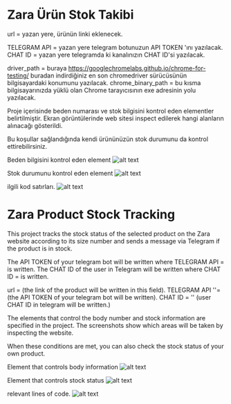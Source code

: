 # Zara Ürün Stok Takibi

url = yazan yere, ürünün linki eklenecek.

TELEGRAM API = yazan yere telegram botunuzun API TOKEN 'ını yazılacak.
CHAT ID = yazan yere telegramda ki kanalınızın CHAT ID'si yazılacak.

driver_path = buraya https://googlechromelabs.github.io/chrome-for-testing/ buradan indirdiğiniz en son chromedriver sürücüsünün bilgisayardaki konumunu yazılacak.
chrome_binary_path = bu kısma bilgisayarınızda yüklü olan Chrome tarayıcısının exe adresinin yolu yazılacak.

Proje içerisinde beden numarası ve stok bilgisini kontrol eden elementler belirtilmiştir. 
Ekran görüntülerinde web sitesi inspect edilerek hangi alanların alınacağı gösterildi.

Bu koşullar sağlandığında kendi ürününüzün stok durumunu da kontrol ettirebilirsiniz.

Beden bilgisini kontrol eden element
![alt text](https://img001.prntscr.com/file/img001/uGXfan5USe6tLtOQR6fUqw.png)

Stok durumunu kontrol eden element
![alt text](https://img001.prntscr.com/file/img001/v4jh-28fRV22Nvy5Olyl6A.png)

ilgili kod satırları.
![alt text](https://img001.prntscr.com/file/img001/28bn9LaYRveER-Zy88rSrQ.png)






# Zara Product Stock Tracking 
This project tracks the stock status of the selected product on the Zara website according to its size number and sends a message via Telegram if the product is in stock.

The API TOKEN of your telegram bot will be written where TELEGRAM API = is written. The CHAT ID of the user in Telegram will be written where CHAT ID = is written.

url = (the link of the product will be written in this field).
TELEGRAM API ''= (the API TOKEN of your telegram bot will be written).
CHAT ID = '' (user CHAT ID in telegram will be written.)

The elements that control the body number and stock information are specified in the project.
The screenshots show which areas will be taken by inspecting the website.

When these conditions are met, you can also check the stock status of your own product.

Element that controls body information
![alt text](https://img001.prntscr.com/file/img001/uGXfan5USe6tLtOQR6fUqw.png)

Element that controls stock status
![alt text](https://img001.prntscr.com/file/img001/v4jh-28fRV22Nvy5Olyl6A.png)

relevant lines of code.
![alt text](https://img001.prntscr.com/file/img001/28bn9LaYRveER-Zy88rSrQ.png)
